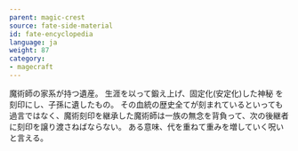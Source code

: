 ```yaml
---
parent: magic-crest
source: fate-side-material
id: fate-encyclopedia
language: ja
weight: 87
category:
- magecraft
---
```


魔術師の家系が持つ遺産。
生涯を以って鍛え上げ、固定化(安定化)した神秘
を刻印にし、子孫に遺したもの。
その血統の歴史全てが刻まれているといっても過言ではなく、魔術刻印を継承した魔術師は一族の無念を背負って、次の後継者に刻印を譲り渡さねばならない。
ある意味、代を重ねて重みを増していく呪いと言える。
